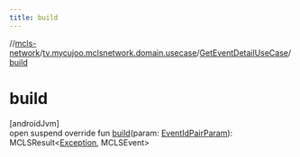 ```yaml
---
title: build
---
```

//[mcls-network](../../../index.html)/[tv.mycujoo.mclsnetwork.domain.usecase](../index.html)/[GetEventDetailUseCase](index.html)/[build](build.html)



# build



[androidJvm]\
open suspend override fun [build](build.html)(param: [EventIdPairParam](../../tv.mycujoo.mclsnetwork.domain.params/-event-id-pair-param/index.html)): MCLSResult&lt;[Exception](https://kotlinlang.org/api/latest/jvm/stdlib/kotlin/-exception/index.html), MCLSEvent&gt;




